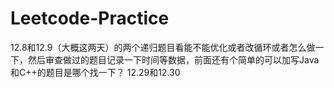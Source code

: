 # Leetcode-Practice
12.8和12.9（大概这两天）的两个递归题目看能不能优化或者改循环或者怎么做一下，然后审查做过的题目记录一下时间等数据，前面还有个简单的可以加写Java和C++的题目是哪个找一下？
12.29和12.30

